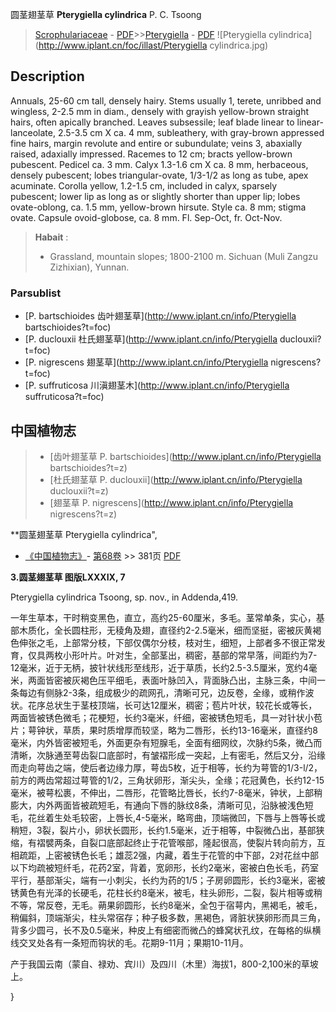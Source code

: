圆茎翅茎草 **Pterygiella cylindrica** P. C. Tsoong

> [Scrophulariaceae](http://www.iplant.cn/info/Scrophulariaceae?t=foc) - [PDF](http://www.iplant.cn/foc/pdf/Scrophulariaceae.pdf)>>[Pterygiella](http://www.iplant.cn/info/Pterygiella?t=foc) - [PDF](http://www.iplant.cn/foc/pdf/Pterygiella.pdf)
![Pterygiella cylindrica](http://www.iplant.cn/foc/illast/Pterygiella cylindrica.jpg)

## Description

Annuals, 25-60 cm tall, densely hairy. Stems usually 1, terete, unribbed and wingless, 2-2.5 mm in diam., densely with grayish yellow-brown straight hairs, often apically branched. Leaves subsessile; leaf blade linear to linear-lanceolate, 2.5-3.5 cm X ca. 4 mm, subleathery, with gray-brown appressed fine hairs, margin revolute and entire or subundulate; veins 3, abaxially raised, adaxially impressed. Racemes to 12 cm; bracts yellow-brown pubescent. Pedicel ca. 3 mm. Calyx 1.3-1.6 cm X ca. 8 mm, herbaceous, densely pubescent; lobes triangular-ovate, 1/3-1/2 as long as tube, apex acuminate. Corolla yellow, 1.2-1.5 cm, included in calyx, sparsely pubescent; lower lip as long as or slightly shorter than upper lip; lobes ovate-oblong, ca. 1.5 mm, yellow-brown hirsute. Style ca. 8 mm; stigma ovate. Capsule ovoid-globose, ca. 8 mm. Fl. Sep-Oct, fr. Oct-Nov.

> **Habait** : 
>* Grassland, mountain slopes; 1800-2100 m. Sichuan (Muli Zangzu Zizhixian), Yunnan.

### Parsublist

* [P.  bartschioides  齿叶翅茎草](http://www.iplant.cn/info/Pterygiella bartschioides?t=foc)
* [P.  duclouxii  杜氏翅茎草](http://www.iplant.cn/info/Pterygiella duclouxii?t=foc)
* [P.  nigrescens  翅茎草](http://www.iplant.cn/info/Pterygiella nigrescens?t=foc)
* [P.  suffruticosa  川滇翅茎木](http://www.iplant.cn/info/Pterygiella suffruticosa?t=foc)

## 中国植物志

> * [齿叶翅茎草  P.  bartschioides](http://www.iplant.cn/info/Pterygiella bartschioides?t=z)
> * [杜氏翅茎草  P.  duclouxii](http://www.iplant.cn/info/Pterygiella duclouxii?t=z)
> * [翅茎草  P.  nigrescens](http://www.iplant.cn/info/Pterygiella nigrescens?t=z)

**圆茎翅茎草 Pterygiella cylindrica",

* [《中国植物志》](http://www.iplant.cn/frps)- [第68卷](http://www.iplant.cn/frps/vol/68) >> 381页 [PDF](http://www.iplant.cn/frps/pdf/68/381.PDF)

**3.圆茎翅茎草 图版LXXXIX, 7**

Pterygiella cylindrica Tsoong, sp. nov., in Addenda,419.

一年生草本，干时稍变黑色，直立，高约25-60厘米，多毛。茎常单条，实心，基部木质化，全长圆柱形，无稜角及翅，直径约2-2.5毫米，细而坚挺，密被灰黄褐色伸张之毛，上部常分枝，下部仅偶尔分枝，枝对生，细短，上部者多不很正常发育，仅具两枚小形叶片。叶对生，全部茎出，稠密，基部的常早落，间距约为7-12毫米，近于无柄，披针状线形至线形，近于草质，长约2.5-3.5厘米，宽约4毫米，两面皆密被灰褐色压平细毛，表面叶脉凹入，背面脉凸出，主脉三条，中间一条每边有侧脉2-3条，组成极少的疏网孔，清晰可兄，边反卷，全缘，或稍作波状。花序总状生于茎枝顶端，长可达12厘米，稠密；苞片叶状，较花长或等长，两面皆被锈色微毛；花梗短，长约3毫米，纤细，密被锈色短毛，具一对针状小苞片；萼钟状，草质，果时质增厚而较坚，略为二唇形，长约13-16毫米，直径约8毫米，内外皆密被短毛，外面更杂有短腺毛，全面有细网纹，次脉约5条，微凸而清晰，次脉通至萼齿裂口底部时，有皱褶形成一突起，上有密毛，然后又分，沿缘而走向萼齿之端，使后者边缘力厚，萼齿5枚，近于相等，长约为萼管的1/3-l/2，前方的两齿常超过萼管的1/2，三角状卵形，渐尖头，全缘；花冠黄色，长约12-15毫米，被萼松裹，不伸出，二唇形，花管略比唇长，长约7-8毫米，钟状，上部稍膨大，内外两面皆被疏短毛，有通向下唇的脉纹8条，清晰可见，沿脉被浅色短毛，花丝着生处毛较密，上唇长,4-5毫米，略弯曲，顶端微凹，下唇与上唇等长或稍短，3裂，裂片小，卵状长圆形，长约1.5毫米，近于相等，中裂微凸出，基部狭缩，有褶襞两条，自裂口底部起终止于花管喉部，隆起很高，使裂片转向前方，互相疏距，上密被锈色长毛；雄蕊2强，内藏，着生于花管的中下部，2对花丝中部以下均疏被短纤毛，花药2室，背着，宽卵形，长约2毫米，密被白色长毛，药室平行，基部渐尖，端有一小刺尖，长约为药的1/5；子房卵圆形，长约3毫米，密被锈黄色有光泽的长硬毛，花柱长约8毫米，被毛，柱头卵形，二裂，裂片相等或稍不等，常反卷，无毛。蒴果卵圆形，长约8毫米，全包于宿萼内，黑褐毛，被毛，稍偏斜，顶端渐尖，柱头常宿存；种子极多数，黑褐色，肾脏状狭卵形而具三角，背多少圆弓，长不及0.5毫米，种皮上有细密而微凸的蜂窝状孔纹，在每格的纵横线交叉处各有一条短而钩状的毛。花期9-11月；果期10-11月。

产于我国云南（蒙自、禄劝、宾川）及四川（木里）海拔1，800-2,100米的草坡上。

}